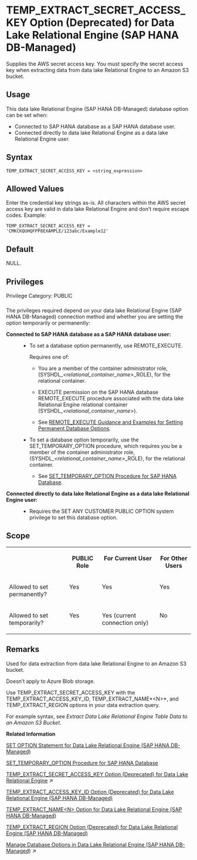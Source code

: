 <!-- loio64f7adf55c7343a7bd2203ee50a46f96 -->

# TEMP\_EXTRACT\_SECRET\_ACCESS\_KEY Option \(Deprecated\) for Data Lake Relational Engine \(SAP HANA DB-Managed\)

Supplies the AWS secret access key. You must specify the secret access key when extracting data from data lake Relational Engine to an Amazon S3 bucket.



<a name="loio64f7adf55c7343a7bd2203ee50a46f96__section_dzz_4jj_kyb"/>

## Usage

This data lake Relational Engine \(SAP HANA DB-Managed\) database option can be set when:

-   Connected to SAP HANA database as a SAP HANA database user.
-   Connected directly to data lake Relational Engine as a data lake Relational Engine user.



<a name="loio64f7adf55c7343a7bd2203ee50a46f96__section_zz1_l13_mrb"/>

## Syntax

```
TEMP_EXTRACT_SECRET_ACCESS_KEY = <string_expression>
```



<a name="loio64f7adf55c7343a7bd2203ee50a46f96__section_bp4_m13_mrb"/>

## Allowed Values

Enter the credential key strings as-is. All characters within the AWS secret access key are valid in data lake Relational Engine and don’t require escape codes. Example:

```
TEMP_EXTRACT_SECRET_ACCESS_KEY = 'CMKCKQUHQFPP8EXAMPLE/123abc/Example12'
```



<a name="loio64f7adf55c7343a7bd2203ee50a46f96__section_kb2_n13_mrb"/>

## Default

NULL.



<a name="loio64f7adf55c7343a7bd2203ee50a46f96__section_oyn_pyc_dxb"/>

## Privileges

Privilege Category: PUBLIC



### 

The privileges required depend on your data lake Relational Engine \(SAP HANA DB-Managed\) connection method and whether you are setting the option temporarily or permanently:


<dl>
<dt><b>

Connected to SAP HANA database as a SAP HANA database user:

</b></dt>
<dd>

-   To set a database option permanently, use REMOTE\_EXECUTE.

    Requires one of:

    -   You are a member of the container administrator role, \(SYSHDL\_*<relational\_container\_name\>*\_ROLE\), for the relational container.
    -   EXECUTE permission on the SAP HANA database REMOTE\_EXECUTE procedure associated with the data lake Relational Engine relational container \(SYSHDL\_*<relational\_container\_name\>*\).

    -   See [REMOTE\_EXECUTE Guidance and Examples for Setting Permanent Database Options](remote-execute-guidance-and-examples-for-setting-permanent-database-options-0023bea.md).


-   To set a database option temporarily, use the SET\_TEMPORARY\_OPTION procedure, which requires you be a member of the container administrator role, \(SYSHDL\_*<relational\_container\_name\>*\_ROLE\), for the relational container.

    -   See [SET\_TEMPORARY\_OPTION Procedure for SAP HANA Database](../080-sap-hana-database-for-data-lake-relational-engine/set-temporary-option-procedure-for-sap-hana-database-abcd703.md).





</dd><dt><b>

Connected directly to data lake Relational Engine as a data lake Relational Engine user:

</b></dt>
<dd>

-   Requires the SET ANY CUSTOMER PUBLIC OPTION system privilege to set this database option.



</dd>
</dl>



<a name="loio64f7adf55c7343a7bd2203ee50a46f96__section_jvr_n13_mrb"/>

## Scope


<table>
<tr>
<th valign="top">

 

</th>
<th valign="top">

PUBLIC Role

</th>
<th valign="top">

For Current User

</th>
<th valign="top">

For Other Users

</th>
</tr>
<tr>
<td valign="top">

Allowed to set permanently?

</td>
<td valign="top">

Yes

</td>
<td valign="top">

Yes

</td>
<td valign="top">

Yes

</td>
</tr>
<tr>
<td valign="top">

Allowed to set temporarily?

</td>
<td valign="top">

Yes

</td>
<td valign="top">

Yes \(current connection only\)

</td>
<td valign="top">

No

</td>
</tr>
</table>



<a name="loio64f7adf55c7343a7bd2203ee50a46f96__section_u3f_413_mrb"/>

## Remarks

Used for data extraction from data lake Relational Engine to an Amazon S3 bucket.

Doesn’t apply to Azure Blob storage.

Use TEMP\_EXTRACT\_SECRET\_ACCESS\_KEY with the TEMP\_EXTRACT\_ACCESS\_KEY\_ID, TEMP\_EXTRACT\_NAME*<N\>*, and TEMP\_EXTRACT\_REGION options in your data extraction query.

For example syntax, see *Extract Data Lake Relational Engine Table Data to an Amazon S3 Bucket*.

**Related Information**  


[SET OPTION Statement for Data Lake Relational Engine \(SAP HANA DB-Managed\)](../030-sql-statements/set-option-statement-for-data-lake-relational-engine-sap-hana-db-managed-84a37a4.md "Changes options that affect the behavior of the database and its compatibility with Transact-SQL. Setting the value of an option can change the behavior for all users or an individual user, in either a temporary or permanent scope.")

[SET\_TEMPORARY\_OPTION Procedure for SAP HANA Database](../080-sap-hana-database-for-data-lake-relational-engine/set-temporary-option-procedure-for-sap-hana-database-abcd703.md "Grant database options temporarily for the current connection only on a data lake Relational Engine relational container.")

[TEMP_EXTRACT_SECRET_ACCESS_KEY Option (Deprecated) for Data Lake Relational Engine](https://help.sap.com/viewer/19b3964099384f178ad08f2d348232a9/2024_3_QRC/en-US/0db49375bae040b7a9a0d3df26d843ba.html "Supplies the AWS secret access key. You must specify the secret access key when extracting data from data lake Relational Engine to an Amazon S3 bucket.") :arrow_upper_right:

[TEMP\_EXTRACT\_ACCESS\_KEY\_ID Option \(Deprecated\) for Data Lake Relational Engine \(SAP HANA DB-Managed\)](temp-extract-access-key-id-option-deprecated-for-data-lake-relational-engine-sap-hana-db-22fc37e.md "Supplies the AWS access key. You must specify the access key when extracting data from data lake Relational Engine to an Amazon S3 bucket.")

[TEMP\_EXTRACT\_NAME<N\> Option for Data Lake Relational Engine \(SAP HANA DB-Managed\)](temp-extract-name-n-option-for-data-lake-relational-engine-sap-hana-db-managed-1f0b3e1.md "Specifies the data lake Filescontainer object file name, or theAzure block blob name, or the Amazon S3 bucket object name you’re extracting to. You must specify the name when extracting data from data lake Relational Engine to cloud storage.")

[TEMP\_EXTRACT\_REGION Option \(Deprecated\) for Data Lake Relational Engine \(SAP HANA DB-Managed\)](temp-extract-region-option-deprecated-for-data-lake-relational-engine-sap-hana-db-managed-38858a2.md "Specifies the AWS region where your Amazon S3 bucket resides. You must specify the region when extracting data from the Amazon S3 bucket.")

[Manage Database Options in Data Lake Relational Engine (SAP HANA DB-Managed)](https://help.sap.com/viewer/9220e7fec0fe4503b5c5a6e21d584e63/2024_3_QRC/en-US/964f12eb2961478b8205f5bfd8ee2ec6.html "Data lake Relational Engine database options are configurable settings that change the way the data lake Relational Engine instance behaves or performs.") :arrow_upper_right:

